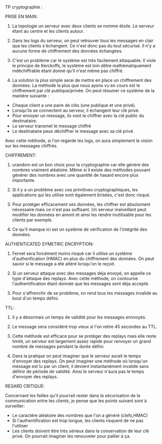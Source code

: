 TP cryptographie :


PRISE EN MAIN: 


1) La topologie un serveur avec deux clients se nomme étoile. Le serveur étant au centre et les clients autour.

2) Dans les logs du serveur, on peut retrouver tous les messages en clair que les clients s'échangent. Ce n'est donc pas du tout sécurisé. Il n'y a aucune forme de chiffrement des données échangées.

3) C'est un problème car le système est très facilement attaquable. Il viole le principe de Kerckoffs, le système est loin dêtre mathématiquement indéchiffrable étant donné qu'il n'est même pas chiffré.

4) La solution la plus simple serai de mettre en place un chiffrement des données. La méthode la plus que nous ayons vu en cours est le chiffrement par clé publique/privée. On peut résumer ce système de la manière suivante : 
- Chaque client a une paire de clés (une publique et une privé).
- Lorsqu'ils se connectent au serveur, il échangent leur clé privé.
- Pour envoyer un message, ils vont le chiffrer avec la clé public du destinataire.
- Le serveur transmet le message chiffré
- Le destinataire peux déchiffrer le message avec sa clé privé.

Avec cette méthode, si l'on regarde les logs, on aura simplement la vision sur les messages chiffrés.


CHIFFREMENT:


1) urandom est un bon choix pour la cryptographie car elle génère des nombres vraiment aléatoire. Même si il existe des méthodes pouvant générer des nombres avec une quantité de hasard encore plus importante.

2) Si il y a un problème avec ces primitives cryptographiques, les applications qui les utilise sont également brisées, c'est donc risqué.

3) Pour protéger efficacement ses données, les chiffrer est absolument nécessaire mais ce n'est pas suffisant. Un serveur malveillant peut modifier les données en amont et ainsi les rendre inutilisable pour les clients par exemple.

4) Ce qu'il manque ici est un système de vérification de l'intégrité des données.


AUTHENTICATED SYMETRIC ENCRYPTION:


1) Fernet sera forcément moins risqué car il utilise un système d'authenfication (HMAC) en plus du chiffrement des données. On peut savoir si le message a été altéré lorsqu'on le reçoit.

2) Si un serveur attaque avec des messages déja envoyé, on appelle ce type d'attaque des replays. Avec cette méthode, on contourne l'authentification étant donnée que les messages sont déja accepté.

3) Pour s'affrenchir de se problème, on rend tous les messages invalide au bout d'un temps défini.


TTL:


1) Il y a désormais un temps de validité pour les messages ennvoyés.

2) Le message sera considéré trop vieux si l'on retire 45 secondes au TTL.

3) Cette méthode est efficace pour se protéger des replays mais elle reste limité, un serveur est largement assez rapide pour renvoyer un grand nombre de messages pendant la durée défini. 

4) Dans la pratique on peut imaginer que le serveur aurait le temps d'envoyer des replays. On peut imaginer une méthode où lorsqu'un message est lu par un client, il devient instantanément invalide sans définir de période de validité. Ainsi le serveur n'aura pas le temps d'envoyer des replays.


REGARD CRITIQUE:


Concernant les failles qu'il pourrait rester dans la sécurisation de la communication entre les clients, je pense que les points suivant sont à surveiller:
- Le caractère aléatoire des nombres que l'on a généré (clefs,HMAC)
- Si l'authentification est trop longue, les clients risquent de ne pas l'utiliser
- Les clients doivent être très sérieux dans la conservation de leur clé privé. On pourrait imaginer les renouveler pour pallier à ça.
